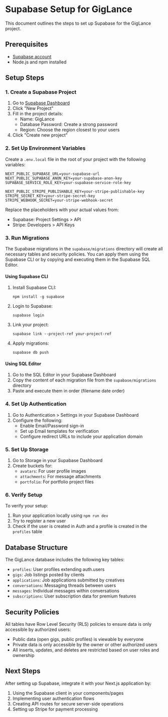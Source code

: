 # Supabase Setup for GigLance

This document outlines the steps to set up Supabase for the GigLance project.

## Prerequisites

- [Supabase account](https://supabase.io)
- Node.js and npm installed

## Setup Steps

### 1. Create a Supabase Project

1. Go to [Supabase Dashboard](https://app.supabase.io)
2. Click "New Project"
3. Fill in the project details:
   - Name: GigLance
   - Database Password: Create a strong password
   - Region: Choose the region closest to your users
4. Click "Create new project"

### 2. Set Up Environment Variables

Create a `.env.local` file in the root of your project with the following variables:

```
NEXT_PUBLIC_SUPABASE_URL=your-supabase-url
NEXT_PUBLIC_SUPABASE_ANON_KEY=your-supabase-anon-key
SUPABASE_SERVICE_ROLE_KEY=your-supabase-service-role-key

NEXT_PUBLIC_STRIPE_PUBLISHABLE_KEY=your-stripe-publishable-key
STRIPE_SECRET_KEY=your-stripe-secret-key
STRIPE_WEBHOOK_SECRET=your-stripe-webhook-secret
```

Replace the placeholders with your actual values from:
- Supabase: Project Settings > API
- Stripe: Developers > API Keys

### 3. Run Migrations

The Supabase migrations in the `supabase/migrations` directory will create all necessary tables and security policies. You can apply them using the Supabase CLI or by copying and executing them in the Supabase SQL Editor.

#### Using Supabase CLI

1. Install Supabase CLI:
   ```
   npm install -g supabase
   ```

2. Login to Supabase:
   ```
   supabase login
   ```

3. Link your project:
   ```
   supabase link --project-ref your-project-ref
   ```

4. Apply migrations:
   ```
   supabase db push
   ```

#### Using SQL Editor

1. Go to the SQL Editor in your Supabase Dashboard
2. Copy the content of each migration file from the `supabase/migrations` directory
3. Paste and execute them in order (filename date order)

### 4. Set Up Authentication

1. Go to Authentication > Settings in your Supabase Dashboard
2. Configure the following:
   - Enable Email/Password sign-in
   - Set up Email templates for verification
   - Configure redirect URLs to include your application domain

### 5. Set Up Storage

1. Go to Storage in your Supabase Dashboard
2. Create buckets for:
   - `avatars`: For user profile images
   - `attachments`: For message attachments
   - `portfolio`: For portfolio project files

### 6. Verify Setup

To verify your setup:

1. Run your application locally using `npm run dev`
2. Try to register a new user
3. Check if the user is created in Auth and a profile is created in the `profiles` table

## Database Structure

The GigLance database includes the following key tables:

- `profiles`: User profiles extending auth.users
- `gigs`: Job listings posted by clients
- `applications`: Job applications submitted by creatives
- `conversations`: Messaging threads between users
- `messages`: Individual messages within conversations
- `subscriptions`: User subscription data for premium features

## Security Policies

All tables have Row Level Security (RLS) policies to ensure data is only accessible by authorized users:

- Public data (open gigs, public profiles) is viewable by everyone
- Private data is only accessible by the owner or other authorized users
- All inserts, updates, and deletes are restricted based on user roles and ownership

## Next Steps

After setting up Supabase, integrate it with your Next.js application by:

1. Using the Supabase client in your components/pages
2. Implementing user authentication flows
3. Creating API routes for secure server-side operations
4. Setting up Stripe for payment processing 